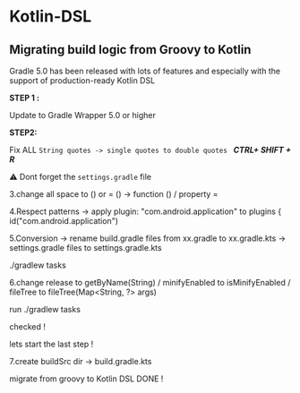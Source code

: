 # Kotlin-DSL

## Migrating build logic from Groovy to Kotlin

Gradle 5.0 has been released with lots of features and especially with the support of production-ready Kotlin DSL 


**STEP 1 :**

Update to Gradle Wrapper 5.0 or higher


**STEP2:**

Fix ALL ``String quotes -> single quotes to double quotes `` ***CTRL+ SHIFT + R***

⚠️ Dont forget the ``settings.gradle`` file


3.change all space to () or = () -> function () / property =


4.Respect patterns -> 
apply plugin: "com.android.application" to plugins {
    id("com.android.application")


5.Conversion ->  rename build.gradle files from xx.gradle to xx.gradle.kts  -> settings.gradle files to settings.gradle.kts 

./gradlew tasks

6.change release to getByName(String) / minifyEnabled to isMinifyEnabled / fileTree to fileTree(Map<String, ?> args)

run ./gradlew tasks


checked !

lets start the last step !


7.create buildSrc dir -> build.gradle.kts 


migrate from groovy to Kotlin DSL DONE !


